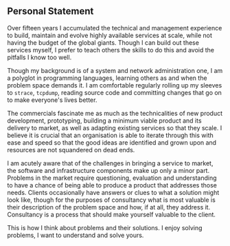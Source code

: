 ## Personal Statement

Over fifteen years I accumulated the technical and management experience to build, maintain and evolve highly available services at scale, while not having the budget of the global giants.  Though I can build out these services myself, I prefer to teach others the skills to do this and avoid the pitfalls I know too well.

Though my background is of a system and network administration one, I am a polyglot in programming languages, learning others as and when the problem space demands it.  I am comfortable regularly rolling up my sleeves to `strace`, `tcpdump`, reading source code and committing changes that go on to make everyone's lives better.

The commercials fascinate me as much as the technicalities of new product development, prototyping, building a minimum viable product and its delivery to market, as well as adapting existing services so that they scale.  I believe it is crucial that an organisation is able to iterate through this with ease and speed so that the good ideas are identified and grown upon and resources are not squandered on dead ends.

I am acutely aware that of the challenges in bringing a service to market, the software and infrastructure components make up only a minor part.  Problems in the market require questioning, evaluation and understanding to have a chance of being able to produce a product that addresses those needs.  Clients occasionally have answers or clues to what a solution might look like, though for the purposes of consultancy what is most valuable is their description of the problem space and how, if at all, they address it.  Consultancy is a process that should make yourself valuable to the client.

This is how I think about problems and their solutions.  I enjoy solving problems, I want to understand and solve yours.

